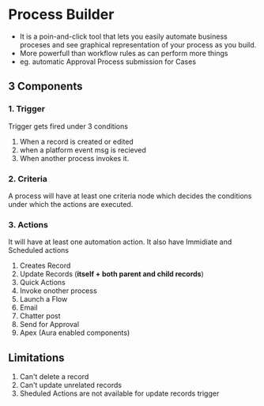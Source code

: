 # Process Builder

- It is a poin-and-click tool that lets you easily automate business proceses  and see graphical representation of your process as you build.
- More powerfull than workflow rules as can perform more things
- eg. automatic Approval Process submission for Cases

## 3 Components

### 1. Trigger

Trigger gets fired under 3 conditions

1. When a record is created or edited
2. when a platform event msg is recieved
3. When another process invokes it.

### 2. Criteria

A process will have at least one criteria node which decides the conditions under which the actions are executed.

### 3. Actions

It will have at least one automation action. It also have Immidiate and Scheduled actions

1. Creates Record
2. Update Records (**itself + both parent and child records**)
3. Quick Actions
4. Invoke onother process
5. Launch a Flow
6. Email
7. Chatter post
8. Send for Approval
9. Apex (Aura enabled components)

## Limitations

1. Can't delete a record
2. Can't update unrelated records
3. Sheduled Actions are not available for update records trigger
